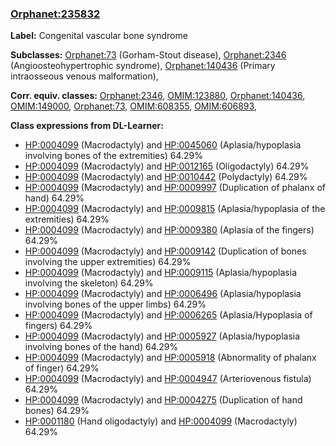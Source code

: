 
### [Orphanet:235832](http://www.orpha.net/ORDO/Orphanet_235832)
**Label:** Congenital vascular bone syndrome

**Subclasses:** [Orphanet:73](http://www.orpha.net/ORDO/Orphanet_73) (Gorham-Stout disease), [Orphanet:2346](http://www.orpha.net/ORDO/Orphanet_2346) (Angioosteohypertrophic syndrome), [Orphanet:140436](http://www.orpha.net/ORDO/Orphanet_140436) (Primary intraosseous venous malformation), 

**Corr. equiv. classes:** [Orphanet:2346](http://www.orpha.net/ORDO/Orphanet_2346), [OMIM:123880](http://purl.obolibrary.org/obo/OMIM_123880), [Orphanet:140436](http://www.orpha.net/ORDO/Orphanet_140436), [OMIM:149000](http://purl.obolibrary.org/obo/OMIM_149000), [Orphanet:73](http://www.orpha.net/ORDO/Orphanet_73), [OMIM:608355](http://purl.obolibrary.org/obo/OMIM_608355), [OMIM:606893](http://purl.obolibrary.org/obo/OMIM_606893), 

**Class expressions from DL-Learner:**

- [HP:0004099](http://purl.obolibrary.org/obo/HP_0004099) (Macrodactyly) and [HP:0045060](http://purl.obolibrary.org/obo/HP_0045060) (Aplasia/hypoplasia involving bones of the extremities) 64.29%
- [HP:0004099](http://purl.obolibrary.org/obo/HP_0004099) (Macrodactyly) and [HP:0012165](http://purl.obolibrary.org/obo/HP_0012165) (Oligodactyly) 64.29%
- [HP:0004099](http://purl.obolibrary.org/obo/HP_0004099) (Macrodactyly) and [HP:0010442](http://purl.obolibrary.org/obo/HP_0010442) (Polydactyly) 64.29%
- [HP:0004099](http://purl.obolibrary.org/obo/HP_0004099) (Macrodactyly) and [HP:0009997](http://purl.obolibrary.org/obo/HP_0009997) (Duplication of phalanx of hand) 64.29%
- [HP:0004099](http://purl.obolibrary.org/obo/HP_0004099) (Macrodactyly) and [HP:0009815](http://purl.obolibrary.org/obo/HP_0009815) (Aplasia/hypoplasia of the extremities) 64.29%
- [HP:0004099](http://purl.obolibrary.org/obo/HP_0004099) (Macrodactyly) and [HP:0009380](http://purl.obolibrary.org/obo/HP_0009380) (Aplasia of the fingers) 64.29%
- [HP:0004099](http://purl.obolibrary.org/obo/HP_0004099) (Macrodactyly) and [HP:0009142](http://purl.obolibrary.org/obo/HP_0009142) (Duplication of bones involving the upper extremities) 64.29%
- [HP:0004099](http://purl.obolibrary.org/obo/HP_0004099) (Macrodactyly) and [HP:0009115](http://purl.obolibrary.org/obo/HP_0009115) (Aplasia/hypoplasia involving the skeleton) 64.29%
- [HP:0004099](http://purl.obolibrary.org/obo/HP_0004099) (Macrodactyly) and [HP:0006496](http://purl.obolibrary.org/obo/HP_0006496) (Aplasia/hypoplasia involving bones of the upper limbs) 64.29%
- [HP:0004099](http://purl.obolibrary.org/obo/HP_0004099) (Macrodactyly) and [HP:0006265](http://purl.obolibrary.org/obo/HP_0006265) (Aplasia/Hypoplasia of fingers) 64.29%
- [HP:0004099](http://purl.obolibrary.org/obo/HP_0004099) (Macrodactyly) and [HP:0005927](http://purl.obolibrary.org/obo/HP_0005927) (Aplasia/hypoplasia involving bones of the hand) 64.29%
- [HP:0004099](http://purl.obolibrary.org/obo/HP_0004099) (Macrodactyly) and [HP:0005918](http://purl.obolibrary.org/obo/HP_0005918) (Abnormality of phalanx of finger) 64.29%
- [HP:0004099](http://purl.obolibrary.org/obo/HP_0004099) (Macrodactyly) and [HP:0004947](http://purl.obolibrary.org/obo/HP_0004947) (Arteriovenous fistula) 64.29%
- [HP:0004099](http://purl.obolibrary.org/obo/HP_0004099) (Macrodactyly) and [HP:0004275](http://purl.obolibrary.org/obo/HP_0004275) (Duplication of hand bones) 64.29%
- [HP:0001180](http://purl.obolibrary.org/obo/HP_0001180) (Hand oligodactyly) and [HP:0004099](http://purl.obolibrary.org/obo/HP_0004099) (Macrodactyly) 64.29%



